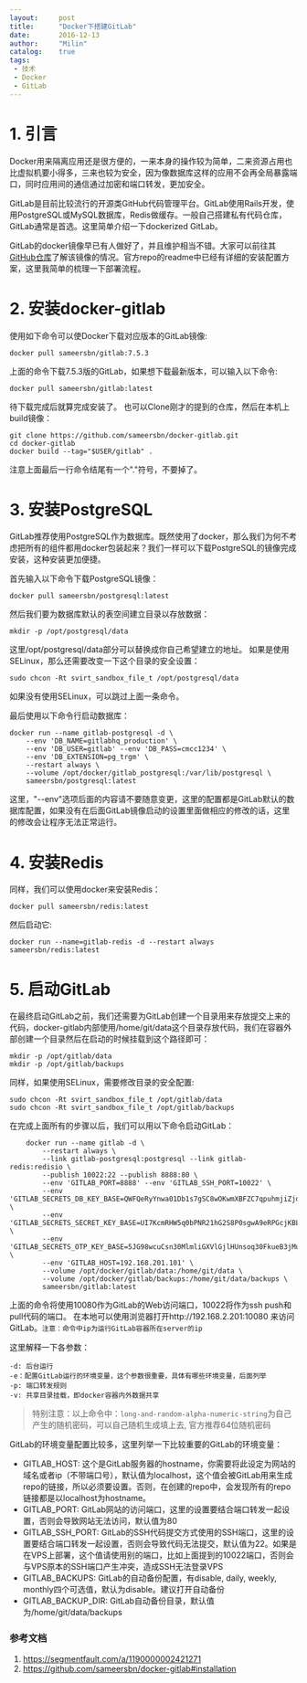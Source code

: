 ```yaml
---
layout:     post
title:      "Docker下搭建GitLab"
date:       2016-12-13
author:     "Milin"
catalog:    true
tags:
 - 技术
 - Docker
 - GitLab
---
```


# 1. 引言

Docker用来隔离应用还是很方便的，一来本身的操作较为简单，二来资源占用也比虚拟机要小得多，三来也较为安全，因为像数据库这样的应用不会再全局暴露端口，同时应用间的通信通过加密和端口转发，更加安全。

GitLab是目前比较流行的开源类GitHub代码管理平台。GitLab使用Rails开发，使用PostgreSQL或MySQL数据库，Redis做缓存。一般自己搭建私有代码仓库，GitLab通常是首选。这里简单介绍一下dockerized GitLab。

GitLab的docker镜像早已有人做好了，并且维护相当不错。大家可以前往其[GitHub仓库](https://github.com/sameersbn/docker-gitlab)了解该镜像的情况。官方repo的readme中已经有详细的安装配置方案，这里我简单的梳理一下部署流程。

# 2. 安装docker-gitlab
使用如下命令可以使Docker下载对应版本的GitLab镜像:

    docker pull sameersbn/gitlab:7.5.3

上面的命令下载7.5.3版的GitLab，如果想下载最新版本，可以输入以下命令:

    docker pull sameersbn/gitlab:latest

待下载完成后就算完成安装了。
也可以Clone刚才的提到的仓库，然后在本机上build镜像：

    git clone https://github.com/sameersbn/docker-gitlab.git
    cd docker-gitlab
    docker build --tag="$USER/gitlab" .

注意上面最后一行命令结尾有一个"."符号，不要掉了。

# 3. 安装PostgreSQL
GitLab推荐使用PostgreSQL作为数据库。既然使用了docker，那么我们为何不考虑把所有的组件都用docker包装起来？我们一样可以下载PostgreSQL的镜像完成安装，这种安装更加便捷。

首先输入以下命令下载PostgreSQL镜像：

    docker pull sameersbn/postgresql:latest

然后我们要为数据库默认的表空间建立目录以存放数据：

    mkdir -p /opt/postgresql/data

这里/opt/postgresql/data部分可以替换成你自己希望建立的地址。
如果是使用SELinux，那么还需要改变一下这个目录的安全设置：

    sudo chcon -Rt svirt_sandbox_file_t /opt/postgresql/data

如果没有使用SELinux，可以跳过上面一条命令。

最后使用以下命令行启动数据库：

    docker run --name gitlab-postgresql -d \
        --env 'DB_NAME=gitlabhq_production' \
        --env 'DB_USER=gitlab' --env 'DB_PASS=cmcc1234' \
        --env 'DB_EXTENSION=pg_trgm' \
        --restart always \
        --volume /opt/docker/gitlab_postgresql:/var/lib/postgresql \
        sameersbn/postgresql:latest

这里，"--env"选项后面的内容请不要随意变更，这里的配置都是GitLab默认的数据库配置，如果没有在后面GitLab镜像启动的设置里面做相应的修改的话，这里的修改会让程序无法正常运行。

# 4. 安装Redis
同样，我们可以使用docker来安装Redis：

    docker pull sameersbn/redis:latest

然后启动它:

    docker run --name=gitlab-redis -d --restart always sameersbn/redis:latest

# 5. 启动GitLab
在最终启动GitLab之前，我们还需要为GitLab创建一个目录用来存放提交上来的代码，docker-gitlab内部使用/home/git/data这个目录存放代码，我们在容器外部创建一个目录然后在启动的时候挂载到这个路径即可：

    mkdir -p /opt/gitlab/data
    mkdir -p /opt/gitlab/backups

同样，如果使用SELinux，需要修改目录的安全配置:

    sudo chcon -Rt svirt_sandbox_file_t /opt/gitlab/data
    sudo chcon -Rt svirt_sandbox_file_t /opt/gitlab/backups

在完成上面所有的步骤以后，我们可以用以下命令启动GitLab：

        docker run --name gitlab -d \
            --restart always \
            --link gitlab-postgresql:postgresql --link gitlab-redis:redisio \
            --publish 10022:22 --publish 8888:80 \
            --env 'GITLAB_PORT=8888' --env 'GITLAB_SSH_PORT=10022' \
            --env 'GITLAB_SECRETS_DB_KEY_BASE=QWFQeRyYnwa01Db1s7gSC8wOKwmXBFZC7qpuhmjiZjdSfHYePplacvdDVOJZnOzn' \
            --env 'GITLAB_SECRETS_SECRET_KEY_BASE=UI7KcmRHW5q0bPNR21hG2S8P0sgwA9eRPGcjKBL9fZ3fjzNLdyIMZZZwzxOI2L7R' \
            --env 'GITLAB_SECRETS_OTP_KEY_BASE=5JG98wcuCsn30MlmliGXVlGjlHUnsoq30FkueB3jMuEEJAj6Mbpn1zwFZrKpO3sW' \
            --env 'GITLAB_HOST=192.168.201.101' \
            --volume /opt/docker/gitlab/data:/home/git/data \
            --volume /opt/docker/gitlab/backups:/home/git/data/backups \
            sameersbn/gitlab:latest

上面的命令将使用10080作为GitLab的Web访问端口，10022将作为ssh push和pull代码的端口。
在本地可以使用浏览器打开http://192.168.2.201:10080 来访问GitLab。`注意：命令中ip为运行GitLab容器所在server的ip`

这里解释一下各参数：

    -d: 后台运行
    -e：配置GitLab运行的环境变量，这个参数很重要，具体有哪些环境变量，后面列举
    -p: 端口转发规则
    -v: 共享目录挂载，即docker容器内外数据共享

>特别注意：以上命令中：`long-and-random-alpha-numeric-string`为自己产生的随机密码，可以自己随机生成填上去, 官方推荐64位随机密码

GitLab的环境变量配置比较多，这里列举一下比较重要的GitLab的环境变量：

* GITLAB_HOST: 这个是GitLab服务器的hostname，你需要将此设定为网站的域名或者ip（不带端口号），默认值为localhost，这个值会被GitLab用来生成repo的链接，所以必须要设置。否则，在创建的repo中，会发现所有的repo链接都是以localhost为hostname。
* GITLAB_PORT: GitLab网站的访问端口，这里的设置要结合端口转发一起设置，否则会导致网站无法访问，默认值为80
* GITLAB_SSH_PORT: GitLab的SSH代码提交方式使用的SSH端口，这里的设置要结合端口转发一起设置，否则会导致代码无法提交，默认值为22。如果是在VPS上部署，这个值请使用别的端口，比如上面提到的10022端口，否则会与VPS原本的SSH端口产生冲突，造成SSH无法登录VPS
* GITLAB_BACKUPS: GitLab的自动备份配置，有disable, daily, weekly, monthly四个可选值，默认为disable。建议打开自动备份
* GITLAB_BACKUP_DIR: GitLab自动备份目录，默认值为/home/git/data/backups

### 参考文档
1. <https://segmentfault.com/a/1190000002421271>
2. <https://github.com/sameersbn/docker-gitlab#installation>
